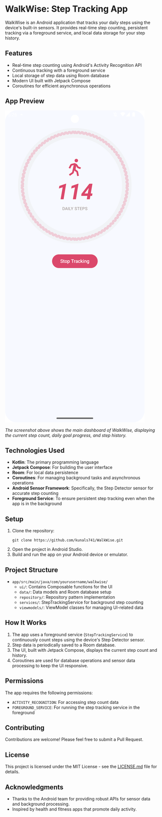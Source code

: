 # WalkWise: Step Tracking App

WalkWise is an Android application that tracks your daily steps using the device's built-in sensors. It provides real-time step counting, persistent tracking via a foreground service, and local data storage for your step history.

## Features

- Real-time step counting using Android's Activity Recognition API
- Continuous tracking with a foreground service
- Local storage of step data using Room database
- Modern UI built with Jetpack Compose
- Coroutines for efficient asynchronous operations

## App Preview

![WalkWise App Screenshot](./screenshot/app_screenshot.png)

*The screenshot above shows the main dashboard of WalkWise, displaying the current step count, daily goal progress, and step history.*

## Technologies Used

- **Kotlin**: The primary programming language
- **Jetpack Compose**: For building the user interface
- **Room**: For local data persistence
- **Coroutines**: For managing background tasks and asynchronous operations
- **Android Sensor Framework**: Specifically, the Step Detector sensor for accurate step counting
- **Foreground Service**: To ensure persistent step tracking even when the app is in the background

## Setup

1. Clone the repository:
   ```
   git clone https://github.com/kunals741/WalkWise.git
   ```
2. Open the project in Android Studio.
3. Build and run the app on your Android device or emulator.

## Project Structure

- `app/src/main/java/com/yourusername/walkwise/`
  - `ui/`: Contains Composable functions for the UI
  - `data/`: Data models and Room database setup
  - `repository/`: Repository pattern implementation
  - `services/`: StepTrackingService for background step counting
  - `viewmodels/`: ViewModel classes for managing UI-related data

## How It Works

1. The app uses a foreground service (`StepTrackingService`) to continuously count steps using the device's Step Detector sensor.
2. Step data is periodically saved to a Room database.
3. The UI, built with Jetpack Compose, displays the current step count and history.
4. Coroutines are used for database operations and sensor data processing to keep the UI responsive.

## Permissions

The app requires the following permissions:

- `ACTIVITY_RECOGNITION`: For accessing step count data
- `FOREGROUND_SERVICE`: For running the step tracking service in the foreground

## Contributing

Contributions are welcome! Please feel free to submit a Pull Request.

## License

This project is licensed under the MIT License - see the [LICENSE.md](LICENSE.md) file for details.

## Acknowledgments

- Thanks to the Android team for providing robust APIs for sensor data and background processing.
- Inspired by health and fitness apps that promote daily activity.
